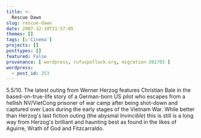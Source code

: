 ```yaml
---
title: >-
  Rescue Dawn
slug: rescue-dawn
date: 2007-12-10T21:57:05
themes: []
tags: [u'Cinema']
projects: []
posttypes: []
featured: False
provenance: [ wordpress, rufuspollock.org, migration-201703 ]
wordpress:
  - post_id: 253
---
```


5.5/10. The latest outing from Werner Herzog features Christian Bale in the based-on-true-life story of a German-born US pilot who escapes from a hellish NV/VietCong prisoner of war camp after being shot-down and captured over Laos during the early stages of the Vietnam War. While better than Herzog's last fiction outing (the abysmal *Invincible*) this is still is a long way from Herzog's brilliant and haunting best as found in the likes of Aguirre, Wrath of God and Fitzcarraldo.

